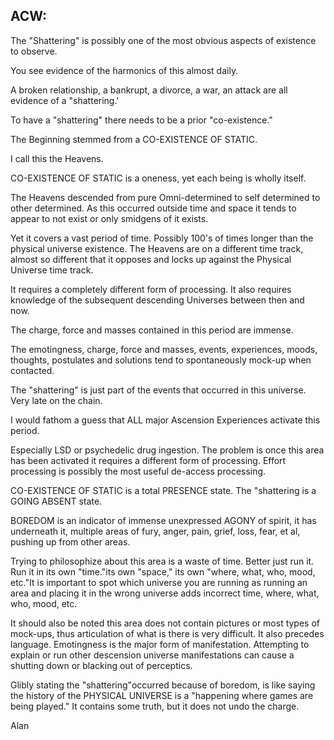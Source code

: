 ## ACW:

The "Shattering" is possibly one of the most obvious aspects of
existence to observe.

You see evidence of the harmonics of this almost daily.

A broken relationship, a bankrupt, a divorce, a war, an attack
are all evidence of a "shattering.'

To have a "shattering" there needs to be a prior "co-existence."

The Beginning stemmed from a CO-EXISTENCE OF STATIC.

I call this the Heavens.

CO-EXISTENCE OF STATIC is a oneness, yet each being is wholly
itself.

The Heavens descended from pure Omni-determined to self
determined to other determined.  As this occurred outside time and
space it tends to appear to not exist or only smidgens of it exists.

Yet it covers a vast period of time.  Possibly 100's of times
longer than the physical universe existence.  The Heavens are on a
different time track, almost so different that it opposes and locks up
against the Physical Universe time track.

It requires a completely different form of processing.  It also
requires knowledge of the subsequent descending Universes between then
and now.

The charge, force and masses contained in this period are
immense.

The emotingness, charge, force and masses, events, experiences,
moods, thoughts, postulates and solutions tend to spontaneously
mock-up when contacted.

The "shattering" is just part of the events that occurred in this
universe.  Very late on the chain.

I would fathom a guess that ALL major Ascension Experiences
activate this period.

Especially LSD or psychedelic drug ingestion.  The problem is
once this area has been activated it requires a different form of
processing.  Effort processing is possibly the most useful de-access
processing.

CO-EXISTENCE OF STATIC is a total PRESENCE state.  The
"shattering is a GOING ABSENT state.

BOREDOM is an indicator of immense unexpressed AGONY of spirit,
it has underneath it, multiple areas of fury, anger, pain, grief,
loss, fear, et al, pushing up from other areas.

Trying to philosophize about this area is a waste of time.
Better just run it.  Run it in its own "time."its own "space," its own
"where, what, who, mood, etc."It is important to spot which universe
you are running as running an area and placing it in the wrong
universe adds incorrect time, where, what, who, mood, etc.

It should also be noted this area does not contain pictures or
most types of mock-ups, thus articulation of what is there is very
difficult.  It also precedes language.  Emotingness is the major form
of manifestation.  Attempting to explain or run other descension
universe manifestations can cause a shutting down or blacking out of
perceptics.

Glibly stating the "shattering"occurred because of boredom, is
like saying the history of the PHYSICAL UNIVERSE is a "happening where
games are being played." It contains some truth, but it does not undo
the charge.

Alan
